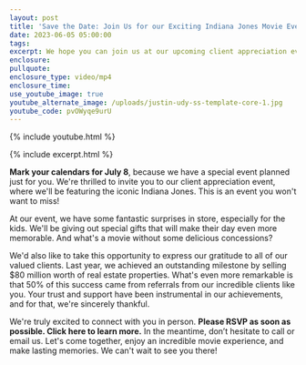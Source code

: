 ```yaml
---
layout: post
title: 'Save the Date: Join Us for our Exciting Indiana Jones Movie Event!'
date: 2023-06-05 05:00:00
tags:
excerpt: We hope you can join us at our upcoming client appreciation event.
enclosure:
pullquote:
enclosure_type: video/mp4
enclosure_time:
use_youtube_image: true
youtube_alternate_image: /uploads/justin-udy-ss-template-core-1.jpg
youtube_code: pvOWyqe9urU
---
```

{% include youtube.html %}

{% include excerpt.html %}

**Mark your calendars for July 8**, because we have a special event planned just for you. We're thrilled to invite you to our client appreciation event, where we'll be featuring the iconic Indiana Jones. This is an event you won't want to miss!

At our event, we have some fantastic surprises in store, especially for the kids. We'll be giving out special gifts that will make their day even more memorable. And what's a movie without some delicious concessions?&nbsp;

We'd also like to take this opportunity to express our gratitude to all of our valued clients. Last year, we achieved an outstanding milestone by selling $80 million worth of real estate properties. What's even more remarkable is that 50% of this success came from referrals from our incredible clients like you. Your trust and support have been instrumental in our achievements, and for that, we're sincerely thankful.

We're truly excited to connect with you in person. **Please RSVP as soon as possible. Click here to learn more.** In the meantime, don’t hesitate to call or email us. Let's come together, enjoy an incredible movie experience, and make lasting memories. We can't wait to see you there!